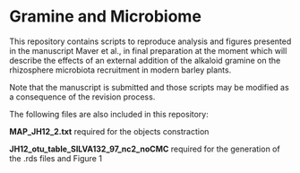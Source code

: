 # Gramine and Microbiome

This repository contains scripts to reproduce analysis and figures presented in the manuscript Maver et al., in final preparation at the moment which will describe the effects of an external addition of the alkaloid gramine on the rhizosphere microbiota recruitment in modern barley plants.

Note that the manuscript is submitted and those scripts may be modified as a consequence of the revision process.



The following files are also included in this repository:

**MAP_JH12_2.txt** required for the objects constraction

**JH12_otu_table_SILVA132_97_nc2_noCMC** required for the generation of the .rds files and Figure 1
